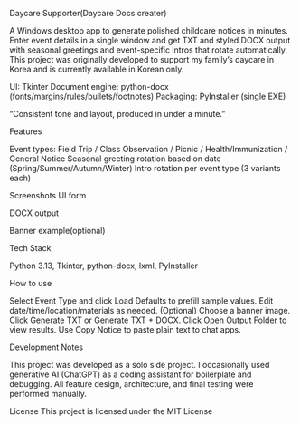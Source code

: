 Daycare Supporter(Daycare Docs creater)

A Windows desktop app to generate polished childcare notices in minutes.
Enter event details in a single window and get TXT and styled DOCX output with seasonal greetings and event-specific intros that rotate automatically.
This project was originally developed to support my family’s daycare in Korea and is currently available in Korean only.

UI: Tkinter
Document engine: python-docx (fonts/margins/rules/bullets/footnotes)
Packaging: PyInstaller (single EXE)

“Consistent tone and layout, produced in under a minute.”

Features

Event types: Field Trip / Class Observation / Picnic / Health/Immunization / General Notice
Seasonal greeting rotation based on date (Spring/Summer/Autumn/Winter)
Intro rotation per event type (3 variants each)


Screenshots
UI form

DOCX output

Banner example(optional)


Tech Stack

Python 3.13, Tkinter, python-docx, lxml, PyInstaller

How to use

Select Event Type and click Load Defaults to prefill sample values.
Edit date/time/location/materials as needed.
(Optional) Choose a banner image.
Click Generate TXT or Generate TXT + DOCX.
Click Open Output Folder to view results.
Use Copy Notice to paste plain text to chat apps.

Development Notes

This project was developed as a solo side project.
I occasionally used generative AI (ChatGPT) as a coding assistant for boilerplate and debugging.
All feature design, architecture, and final testing were performed manually.

License
This project is licensed under the MIT License
